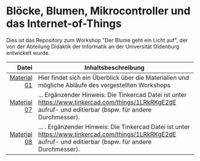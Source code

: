 # Blöcke, Blumen, Mikrocontroller und das Internet-of-Things

Dies ist das Repository zum Workshop "Der Blume geht ein Licht auf", der von der Abteilung Didaktik der Informatik an der Universität Oldenburg entwickelt wurde.

| Datei       | Inhaltsbeschreibung |
| ------------: |---------------|
| [Material 01](../Material_01_Framework.pdf) | Hier findet sich ein Überblick über die Materialien und mögliche Abläufe des vorgestellten Workshops |
| [Material 07](../Material_07_Beispielblume_BlocksCAD_Code.xml) | ... Ergänzender Hinweis: Die Tinkercad Datei ist unter https://www.tinkercad.com/things/1LRkRKgE2dE aufruf- und editierbar (bspw. für andere Durchmesser). |
| [Material 08](Material_08_Box.stl) | ... . Ergänzender Hinweis: Die Tinkercad Datei ist unter https://www.tinkercad.com/things/1LRkRKgE2dE aufruf- und editierbar (bspw. für andere Durchmesser). |